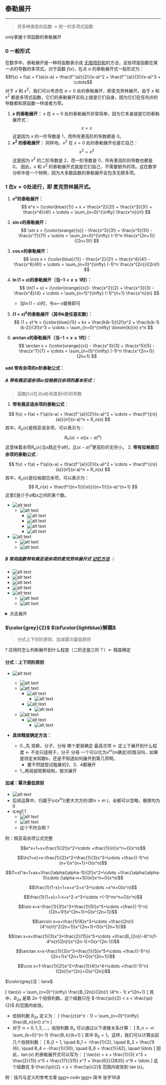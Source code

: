 ## 泰勒展开
- - -
> 将多种类型的函数 → 统一的多项式函数

only掌握十项函数的泰勒展开
### 0 一般形式
在数学中，泰勒展开是一种将函数表示成 <u>无限项的和</u>的方法，这些项是函数在某一点的导数的多项式。对于函数 $f(x)$，在点 $a$ 的泰勒展开式一般形式为：
$$f(x) = f(a) + f'(a)(x-a) + \frac{f''(a)}{2!}(x-a)^2 + \frac{f'''(a)}{3!}(x-a)^3 + \cdots$$
对于 $x$ 和 $x^2$，我们可以考虑在 $a = 0$ 处的泰勒展开，即麦克劳林展开。由于 $x$ 和 $x^2$ 都是多项式函数，它们的泰勒展开实际上就是它们自身，因为它们在任何点的导数都和原函数一样或者为零。
1. **$x$ 的泰勒展开：**
   $x$ 在 $x = 0$ 处的泰勒展开非常简单，因为它本身就是它的泰勒展开式：
   $$x = x$$
   这是因为 $x$ 的一阶导数是 1，而所有更高阶的导数都是 0。
2. **$x^2$ 的泰勒展开：**
   同样地，$x^2$ 在 $x = 0$ 处的泰勒展开也是它自己：
   $$x^2 = x^2$$
   这是因为 $x^2$ 的二阶导数是 2，而一阶导数是 0，所有更高阶的导数也都是 0。
因此，$x$ 和 $x^2$ 的泰勒展开式就是它们自己，不需要额外的项。这在数学分析中是一个特例，因为大多数函数的泰勒展开会包含无限多项。

### 1 在$x = 0$处进行，即 麦克劳林展开式。

1. **$e^x$的泰勒展开：**
  $$
   e^x = {\color{blue}{1}} + x + \frac{x^2}{2!} + \frac{x^3}{3!} + \frac{x^4}{4!} + \cdots = \sum_{n=0}^{\infty} \frac{x^n}{n!}
  $$

2. **$\sin x$的泰勒展开：**
  $$
   \sin x = {\color{orange}{x}} - \frac{x^3}{3!} + \frac{x^5}{5!} - \frac{x^7}{7!} + \cdots = \sum_{n=0}^{\infty} (-1)^n \frac{x^{2n+1}}{(2n+1)!}
  $$

3. **$\cos x$的泰勒展开：**
  $$
   \cos x = {\color{blue}{1}} - \frac{x^2}{2!} + \frac{x^4}{4!} - \frac{x^6}{6!} + \cdots = \sum_{n=0}^{\infty} (-1)^n \frac{x^{2n}}{(2n)!}
  $$

4. **$\ln(1 + x)$的泰勒展开（当$-1 < x \leq 1$时）：**
   $$
   \ln(1 + x) = {\color{orange}{x}}- \frac{x^2}{2} + \frac{x^3}{3} - \frac{x^4}{4} + \cdots = \sum_{n=1}^{\infty} (-1)^{n+1} \frac{x^n}{n}
   $$
   
    - 当$\ln(1-x)$时，令x=-x替换即可


5. **$(1 + x)^k$的泰勒展开（其中$k$是任意实数）：**
  $$
   (1 + x)^k = {\color{blue}{1}} + kx + \frac{k(k-1)}{2!}x^2 + \frac{k(k-1)(k-2)}{3!}x^3 + \cdots = \sum_{n=0}^{\infty} \binom{k}{n} x^n
  $$

6. **$\arctan x$的泰勒展开（当$-1 < x \leq 1$时）：**
  $$
   \arctan x = {\color{orange}{x}} - \frac{x^3}{3} + \frac{x^5}{5} - \frac{x^7}{7} + \cdots = \sum_{n=0}^{\infty} (-1)^n \frac{x^{2n+1}}{2n+1}
  $$
#### add 带有余项的n阶泰勒公式：

##### A 带有佩亚诺余项or拉格朗日余项的基本形式：
> 函数$f(x)$在点$a$处有直到$n$阶的导数

1. **带有佩亚诺余项的泰勒公式**：

  $$
   f(x) = f(a) + f'(a)(x-a) + \frac{f''(a)}{2!}(x-a)^2 + \cdots + \frac{f^{(n)}(a)}{n!}(x-a)^n + R_n(x)
  $$
   其中，$R_n(x)$是佩亚诺余项，可以表示为：
  $$
   R_n(x) = o((x-a)^n)
  $$
   这意味着余项$R_n(x)$当$x$趋近于$a$时，比$(x-a)^n$更高阶的无穷小。
2. **带有拉格朗日余项的泰勒公式**：

  $$
   f(x) = f(a) + f'(a)(x-a) + \frac{f''(a)}{2!}(x-a)^2 + \cdots + \frac{f^{(n)}(a)}{n!}(x-a)^n + R_n(x)
  $$
   其中，$R_n(x)$是拉格朗日余项，可以表示为：
  $$
   R_n(x) = \frac{f^{(n+1)}(\xi)}{(n+1)!}(x-a)^{n+1}
  $$
   这里$\xi$是介于$a$和$x$之间的某个数。

- ![alt text](image-14.png)
  - ![alt text](image-18.png)
    - ![alt text](image-19.png) 
    - ![alt text](image-20.png)
    - ![alt text](image-21.png)
    - ![alt text](image-22.png)
- ![alt text](image-15.png)
  - ![alt text](image-16.png)
  - ![alt text](image-17.png)

##### B 常用函数带有佩亚诺余项的麦克劳林展开式 <u>记忆方法</u> ：

- ![alt text](image-25.png)
- ![alt text](image-26.png)
- ![alt text](image-27.png)
- ![alt text](image-28.png)
- ![alt text](image-29.png)
  - ![alt text](image-30.png)
  - ![alt text](image-31.png)


<details>
  <summary>点击展开</summary>
- Ⅰ：
  - $\sin x=x-\frac{1}{3!}x^3+\frac{1}{5!}x^5+\cdots +\color{grey}\frac{(-1)^n}{(2n+1)!}x^{2n+1}+O(x^{2n+1})$
    - $\cos x=1-\frac{1}{2!}x^2+\frac{1}{4!}x^4\color{grey}+\cdots +\frac{(-1)^n}{(2n)!}x^{2n}+O(x^{2n})$ 
  - $\arcsin x=x+\frac{1}{6}x^3+\frac{3}{40}x^5+\cdots +\color{grey}\frac{(2n)!}{4^n(n!)^{2(2n+1)}}x^{2n+1}+O(x^{2n+1})$
- Ⅱ：
  - $\tan x=x+\frac{1}{3}x^3+\frac{2}{15}x^5+\cdots +\frac{B_{2n}(-4)^n(1-4^n)}{(2n)!}x^{2n-1}+O(x^{2n-1})$
  - $\arctan x=x-\frac{1}{3}x^3+\frac{1}{5}x^5+\cdots +\frac{(-1)^n}{2n+1}x^{2n+1}+O(x^{2n+1})$
- Ⅲ：
  - $e^x=1+x+\frac{1}{2\color{orange}!}x^2+\cdots +\frac{1}{n!}x^n+O(x^n)$
  - $\ln(1+x)=x-\frac{1}{2}x^2+\frac{1}{3}x^3+\cdots +\frac{(-1)^n}{n+1}x^{n+1}+O(x^n)$
    - $\color{grey}{\frac{1}{1+x}=1-x+x^2-x^3+\cdots +(-1)^nx^n+O(x^n)}$
    - $\color{grey}{\frac{1}{1-x}=1+x+x^2+x^3+\cdots +x^n+O(x^n)}$
- Ⅳ：
  - $(1+x)^a=1+ax+\frac{\alpha(\alpha-1)}{2\color{orange}!}x^2+\cdots+\frac{a(a-1)(a-2) \cdots (a-(n-1))}{n!} x^n+O(x^2)$
</details> 

### $\color{grey}{2}$ $\bf\color{lightblue}解题$
> 分式上下同阶原则、加减幂次最低原则

? 应用时怎么判断展开到什么程度（二阶还是三阶？）← 精度确定
#### 分式：上下同阶原则
- ![alt text](image.png)
  - ![alt text](image-1.png)
  - ![alt text](image-2.png)
    - ![alt text](image-4.png)
      - ![alt text](image-5.png)
    - ![alt text](image-6.png)
      - ![alt text](image-7.png)
  - ![alt text](image-8.png)
    - ![alt text](image-9.png)
      - ![alt text](image-10.png)
  

- **具体精度确定方法：**
   - 0._先 观察，分子、分母 哪个更易确定 最高次项 ← 定上下展开到什么程度 ← 不会只适用于，分子 分母 一个可以化为$x^m$(m确定)的情况吗，如果是待定未知数b，还是不知道如何展开到第几项啊。
     - 要不然就尝试粗暴的2、3、4都展开
  -  1._再局部观察结构，按次展开

#### 加减：幂次最低原则
- ![alt text](image-11.png)
- 后续运算中，归属于($o(x^m)$)更大次方的(即$n>m$ )，全都可以忽略，极限均为0
- q:eg1.1
  - ![alt text](image-12.png)
  - ![alt text](image-13.png)
  - 这个不符合啊？

附：佩亚诺余项公式完整

$$e^x=1+x+\frac{1}{2!}x^2+\cdots +\frac{1}{n!}x^n+O(x^n)$$

$$\ln(1+x)=x-\frac{1}{2}x^2+\frac{1}{3}x^3+\cdots +\frac{(-1)^n}{n+1}x^{n+1}+O(x^n)$$

$$(1+x)^a=1+ax+\frac{\alpha(\alpha-1)}{2!}x^2+\cdots +\frac{\alpha(\alpha-1)\cdots (\alpha-n+1)}{n!}x^n+O(x^n)$$

$$\frac{1}{1-x}=1+x+x^2+x^3+\cdots +x^n+O(x^n)$$

$$\frac{1}{1+x}=1-x+x^2-x^3+\cdots +(-1)^nx^n+O(x^n)$$

$$\sin x=x-\frac{1}{3!}x^3+\frac{1}{5!}x^5+\cdots +\frac{(-1)^n}{(2n+1)!}x^{2n+1}+O(x^{2n+1})$$

$$\arcsin x=x+\frac{1}{6}x^3+\cdots +\frac{(2n)!}{4^n(n!)^2(2n+1)}x^{2n+1}+O(x^{2n+1})$$

$$\tan x=x+\frac{1}{3}x^3+\frac{2}{15}x^5+\cdots +\frac{B_{2n}(-4)^n(1-4^n)}{(2n)!}x^{2n-1}+O(x^{2n-1})$$

$$\arctan x=x-\frac{1}{3}x^3+\frac{1}{5}x^5+\cdots +\frac{(-1)^n}{2n+1}x^{2n+1}+O(x^{2n+1})$$

$$\cos x=1-\frac{1}{2!}x^2+\frac{1}{4!}x^4+\cdots +\frac{(-1)^n}{(2n)!}x^{2n}+O(x^{2n})$$

$\color{grey}注：tanx$

\[
\tan(x) = \sum_{n=0}^{\infty} \frac{B_{2n}}{(2n)!} (4^n - 1) x^{2n+1}
\]
其中，$B_{2n}$ 是第 $2n$ 个伯努利数。这个级数只在 $-\frac{\pi}{2} < x < \frac{\pi}{2}$ 的范围内收敛。
- 伯努利数 $B_{2n}$ 定义为：
\[
\frac{z}{e^z - 1} = \sum_{n=0}^{\infty} \frac{B_n}{n!} z^n
\]
- 对于 $n=0,1,2,\ldots$，伯努利数 $B_n$ 可以通过以下递推关系计算：
\[
B_n = -n \sum_{k=0}^{n-1} \frac{B_k}{k+1}
\]
其中 $B_0 = 1$。这样，我们可以计算出前几个伯努利数：
\[
B_0 = 1, \quad B_1 = -\frac{1}{2}, \quad B_2 = \frac{1}{6}, \quad B_4 = -\frac{1}{30}, \quad B_6 = \frac{1}{42}, \quad \ldots
\]
因此，$\tan(x)$ 的泰勒展开式可以写为：
\[
\tan(x) = x + \frac{1}{3} x^3 + \frac{2}{15} x^5 + \frac{17}{315} x^7 + \frac{62}{2835} x^9 + \ldots
\]
这个级数在 $-\frac{\pi}{2} < x < \frac{\pi}{2}$ 范围内收敛到 $\tan(x)$。





附：技巧与定义的参考文章
[text](https://blog.csdn.net/yuxuezhang/article/details/123430850?spm=1001.2014.3001.5502)←csdn
[text](https://www.jianshu.com/p/4fc6d3c264aa)←简书
张宇18讲
